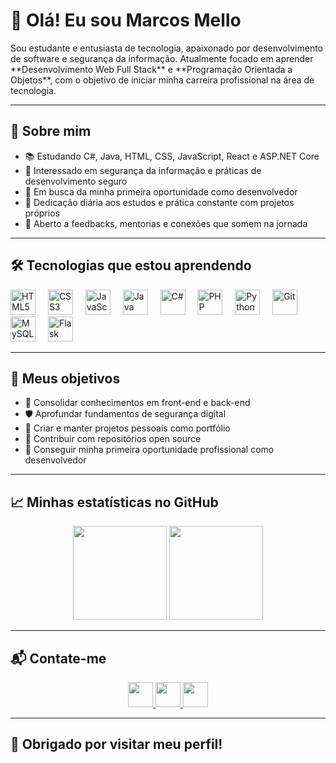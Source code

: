 <h1 align="left">👋 Olá! Eu sou Marcos Mello</h1>

<p align="left">
Sou estudante e entusiasta de tecnologia, apaixonado por desenvolvimento de software e segurança da informação.  
Atualmente focado em aprender **Desenvolvimento Web Full Stack** e **Programação Orientada a Objetos**, com o objetivo de iniciar minha carreira profissional na área de tecnologia.
</p>

---

<h2 align="left">🎯 Sobre mim</h2>

<ul align="left">
  <li>📚 Estudando C#, Java, HTML, CSS, JavaScript, React e ASP.NET Core</li>
  <li>🔐 Interessado em segurança da informação e práticas de desenvolvimento seguro</li>
  <li>🚀 Em busca da minha primeira oportunidade como desenvolvedor</li>
  <li>🧠 Dedicação diária aos estudos e prática constante com projetos próprios</li>
  <li>💬 Aberto a feedbacks, mentorias e conexões que somem na jornada</li>
</ul>

---

<h2 align="left">🛠️ Tecnologias que estou aprendendo</h2>

<div align="left">
  <img src="https://cdn.jsdelivr.net/gh/devicons/devicon/icons/html5/html5-original.svg" height="40" alt="HTML5" />
  <img width="12"/>
  <img src="https://cdn.jsdelivr.net/gh/devicons/devicon/icons/css3/css3-original.svg" height="40" alt="CSS3" />
  <img width="12"/>
  <img src="https://cdn.jsdelivr.net/gh/devicons/devicon/icons/javascript/javascript-original.svg" height="40" alt="JavaScript" />
  <img width="12"/>
  <img src="https://cdn.jsdelivr.net/gh/devicons/devicon/icons/java/java-original.svg" height="40" alt="Java" />
  <img width="12"/>
  <img src="https://cdn.jsdelivr.net/gh/devicons/devicon/icons/csharp/csharp-original.svg" height="40" alt="C#" />
  <img width="12"/>
  <img src="https://cdn.jsdelivr.net/gh/devicons/devicon/icons/php/php-original.svg" height="40" alt="PHP" />
  <img width="12"/>
  <img src="https://cdn.jsdelivr.net/gh/devicons/devicon/icons/python/python-original.svg" height="40" alt="Python" />
  <img width="12"/>
  <img src="https://cdn.jsdelivr.net/gh/devicons/devicon/icons/git/git-original.svg" height="40" alt="Git" />
  <img width="12"/>
  <img src="https://cdn.jsdelivr.net/gh/devicons/devicon/icons/mysql/mysql-original.svg" height="40" alt="MySQL" />
  <img width="12"/>
  <img src="https://cdn.jsdelivr.net/gh/devicons/devicon/icons/flask/flask-original.svg" height="40" alt="Flask" />
</div>

---

<h2 align="left">📌 Meus objetivos</h2>

<ul align="left">
  <li>🧱 Consolidar conhecimentos em front-end e back-end</li>
  <li>🛡️ Aprofundar fundamentos de segurança digital</li>
  <li>📂 Criar e manter projetos pessoais como portfólio</li>
  <li>🤝 Contribuir com repositórios open source</li>
  <li>💼 Conseguir minha primeira oportunidade profissional como desenvolvedor</li>
</ul>

---

<h2 align="left">📈 Minhas estatísticas no GitHub</h2>

<div align="center">
  <img src="https://github-readme-stats.vercel.app/api?username=marcos-ywb&show_icons=true&theme=dracula&include_all_commits=true&count_private=true&hide_border=false" height="150" />
  <img src="https://github-readme-stats.vercel.app/api/top-langs/?username=marcos-ywb&layout=compact&theme=dracula&hide_border=false" height="150" />
</div>

---

<h2 align="left">📬 Contate-me</h2>

<div align="center">
  <a href="https://www.linkedin.com/in/marcos-vinicius-mello-495a6223a/" target="_blank">
    <img src="https://img.shields.io/static/v1?message=LinkedIn&logo=linkedin&label=&color=0077B5&logoColor=white&labelColor=&style=for-the-badge" height="40" />
  </a>
  <a href="https://www.instagram.com/marcos_mello15/" target="_blank">
    <img src="https://img.shields.io/static/v1?message=Instagram&logo=instagram&label=&color=E4405F&logoColor=white&labelColor=&style=for-the-badge" height="40" />
  </a>
  <a href="mailto:marcosmello.ywb@gmail.com" target="_blank">
    <img src="https://img.shields.io/static/v1?message=Gmail&logo=gmail&label=&color=D14836&logoColor=white&labelColor=&style=for-the-badge" height="40" />
  </a>
</div>

---

<h2 align="left">🙏 Obrigado por visitar meu perfil!</h2>
